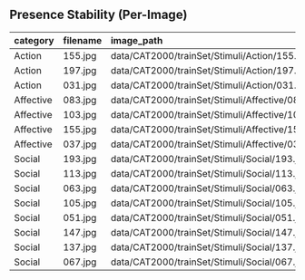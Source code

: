 ## Presence Stability (Per-Image)

| category   | filename   | image_path                                      |   old_has_human |   old_human_visible |   old_has_face |   old_has_hand |   new_seed_has_human |   new_seed_human_visible |   new_seed_has_face |   new_seed_has_hand |   new_jpeg_has_human |   new_jpeg_human_visible |   new_jpeg_has_face |   new_jpeg_has_hand |   agree_seed_has_human |   agree_jpeg_has_human |   agree_seed_human_visible |   agree_jpeg_human_visible |   agree_seed_has_face |   agree_jpeg_has_face |   agree_seed_has_hand |   agree_jpeg_has_hand |
|:-----------|:-----------|:------------------------------------------------|----------------:|--------------------:|---------------:|---------------:|---------------------:|-------------------------:|--------------------:|--------------------:|---------------------:|-------------------------:|--------------------:|--------------------:|-----------------------:|-----------------------:|---------------------------:|---------------------------:|----------------------:|----------------------:|----------------------:|----------------------:|
| Action     | 155.jpg    | data/CAT2000/trainSet/Stimuli/Action/155.jpg    |               1 |                   0 |              0 |              0 |                    1 |                        0 |                   0 |                   0 |                    1 |                        0 |                   0 |                   0 |                      1 |                      1 |                          1 |                          1 |                     1 |                     1 |                     1 |                     1 |
| Action     | 197.jpg    | data/CAT2000/trainSet/Stimuli/Action/197.jpg    |               1 |                   1 |              1 |              1 |                    1 |                        1 |                   1 |                   1 |                    1 |                        1 |                   1 |                   1 |                      1 |                      1 |                          1 |                          1 |                     1 |                     1 |                     1 |                     1 |
| Action     | 031.jpg    | data/CAT2000/trainSet/Stimuli/Action/031.jpg    |               1 |                   1 |              0 |              0 |                    1 |                        1 |                   0 |                   0 |                    1 |                        1 |                   0 |                   0 |                      1 |                      1 |                          1 |                          1 |                     1 |                     1 |                     1 |                     1 |
| Affective  | 083.jpg    | data/CAT2000/trainSet/Stimuli/Affective/083.jpg |               1 |                   1 |              1 |              1 |                    1 |                        1 |                   1 |                   1 |                    0 |                        0 |                   0 |                   0 |                      1 |                      0 |                          1 |                          0 |                     1 |                     0 |                     1 |                     0 |
| Affective  | 103.jpg    | data/CAT2000/trainSet/Stimuli/Affective/103.jpg |               1 |                   1 |              1 |              0 |                    1 |                        1 |                   1 |                   0 |                    1 |                        1 |                   1 |                   0 |                      1 |                      1 |                          1 |                          1 |                     1 |                     1 |                     1 |                     1 |
| Affective  | 155.jpg    | data/CAT2000/trainSet/Stimuli/Affective/155.jpg |               1 |                   1 |              1 |              1 |                    1 |                        1 |                   1 |                   1 |                    1 |                        1 |                   1 |                   1 |                      1 |                      1 |                          1 |                          1 |                     1 |                     1 |                     1 |                     1 |
| Affective  | 037.jpg    | data/CAT2000/trainSet/Stimuli/Affective/037.jpg |               1 |                   1 |              1 |              1 |                    1 |                        1 |                   1 |                   0 |                    1 |                        1 |                   1 |                   0 |                      1 |                      1 |                          1 |                          1 |                     1 |                     1 |                     0 |                     0 |
| Social     | 193.jpg    | data/CAT2000/trainSet/Stimuli/Social/193.jpg    |               1 |                   1 |              1 |              1 |                    1 |                        1 |                   1 |                   1 |                    1 |                        1 |                   1 |                   1 |                      1 |                      1 |                          1 |                          1 |                     1 |                     1 |                     1 |                     1 |
| Social     | 113.jpg    | data/CAT2000/trainSet/Stimuli/Social/113.jpg    |               1 |                   1 |              0 |              0 |                    1 |                        1 |                   0 |                   1 |                    1 |                        1 |                   0 |                   0 |                      1 |                      1 |                          1 |                          1 |                     1 |                     1 |                     0 |                     1 |
| Social     | 063.jpg    | data/CAT2000/trainSet/Stimuli/Social/063.jpg    |               1 |                   1 |              0 |              0 |                    1 |                        1 |                   0 |                   0 |                    1 |                        1 |                   0 |                   0 |                      1 |                      1 |                          1 |                          1 |                     1 |                     1 |                     1 |                     1 |
| Social     | 105.jpg    | data/CAT2000/trainSet/Stimuli/Social/105.jpg    |               1 |                   1 |              0 |              0 |                    1 |                        1 |                   0 |                   0 |                    1 |                        1 |                   0 |                   0 |                      1 |                      1 |                          1 |                          1 |                     1 |                     1 |                     1 |                     1 |
| Social     | 051.jpg    | data/CAT2000/trainSet/Stimuli/Social/051.jpg    |               1 |                   1 |              0 |              0 |                    1 |                        1 |                   0 |                   0 |                    1 |                        1 |                   0 |                   0 |                      1 |                      1 |                          1 |                          1 |                     1 |                     1 |                     1 |                     1 |
| Social     | 147.jpg    | data/CAT2000/trainSet/Stimuli/Social/147.jpg    |               1 |                   1 |              0 |              0 |                    1 |                        1 |                   0 |                   0 |                    1 |                        1 |                   0 |                   0 |                      1 |                      1 |                          1 |                          1 |                     1 |                     1 |                     1 |                     1 |
| Social     | 137.jpg    | data/CAT2000/trainSet/Stimuli/Social/137.jpg    |               1 |                   1 |              1 |              0 |                    1 |                        1 |                   1 |                   0 |                    1 |                        1 |                   1 |                   0 |                      1 |                      1 |                          1 |                          1 |                     1 |                     1 |                     1 |                     1 |
| Social     | 067.jpg    | data/CAT2000/trainSet/Stimuli/Social/067.jpg    |               1 |                   1 |              1 |              1 |                    1 |                        1 |                   1 |                   1 |                    1 |                        1 |                   1 |                   1 |                      1 |                      1 |                          1 |                          1 |                     1 |                     1 |                     1 |                     1 |